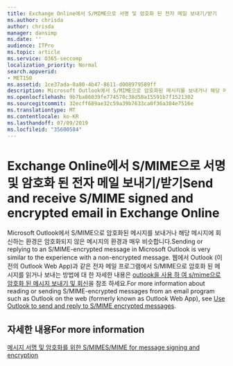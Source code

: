 ```yaml
---
title: Exchange Online에서 S/MIME으로 서명 및 암호화 된 전자 메일 보내기/받기
ms.author: chrisda
author: chrisda
manager: dansimp
ms.date: ''
audience: ITPro
ms.topic: article
ms.service: O365-seccomp
localization_priority: Normal
search.appverid:
- MET150
ms.assetid: 1ce37ada-0a80-4b47-8611-d008979589ff
description: Microsoft Outlook에서 S/MIME으로 암호화된 메시지를 보내거나 해당 메시지에 회신하는 환경은 암호화되지 않은 메시지의 환경과 매우 비슷합니다.
ms.openlocfilehash: 9b7ba86039fe774570c38d58a15591b7f1521302
ms.sourcegitcommit: 32ecff689ae32c59a39b7633ca0f36a304e7516e
ms.translationtype: MT
ms.contentlocale: ko-KR
ms.lasthandoff: 07/09/2019
ms.locfileid: "35600584"
---
```

# <a name="send-and-receive-smime-signed-and-encrypted-email-in-exchange-online"></a><span data-ttu-id="ffc32-103">Exchange Online에서 S/MIME으로 서명 및 암호화 된 전자 메일 보내기/받기</span><span class="sxs-lookup"><span data-stu-id="ffc32-103">Send and receive S/MIME signed and encrypted email in Exchange Online</span></span>

<span data-ttu-id="ffc32-104">Microsoft Outlook에서 S/MIME으로 암호화된 메시지를 보내거나 해당 메시지에 회신하는 환경은 암호화되지 않은 메시지의 환경과 매우 비슷합니다.</span><span class="sxs-lookup"><span data-stu-id="ffc32-104">Sending or replying to an S/MIME-encrypted message in Microsoft Outlook is very similar to the experience with a non-encrypted message.</span></span> <span data-ttu-id="ffc32-105">웹에서 Outlook (이전의 Outlook Web App)과 같은 전자 메일 프로그램에서 S/MIME으로 암호화 된 메시지를 읽거나 보내는 방법에 대 한 자세한 내용은 [outlook을 사용 하 여 s/mime으로 암호화 된 메시지 보내기 및 회신](https://go.microsoft.com/fwlink/p/?LinkId=392520)을 참조 하세요.</span><span class="sxs-lookup"><span data-stu-id="ffc32-105">For more information about reading or sending S/MIME-encrypted messages from an email program such as Outlook on the web (formerly known as Outlook Web App), see [Use Outlook to send and reply to S/MIME encrypted messages](https://go.microsoft.com/fwlink/p/?LinkId=392520).</span></span>

## <a name="for-more-information"></a><span data-ttu-id="ffc32-106">자세한 내용</span><span class="sxs-lookup"><span data-stu-id="ffc32-106">For more information</span></span>

[<span data-ttu-id="ffc32-107">메시지 서명 및 암호화를 위한 S/MIME</span><span class="sxs-lookup"><span data-stu-id="ffc32-107">S/MIME for message signing and encryption</span></span>](s-mime-for-message-signing-and-encryption.md)
